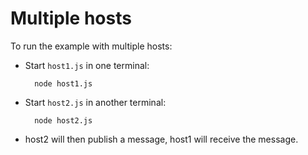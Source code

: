 # Multiple hosts

To run the example with multiple hosts:

- Start `host1.js` in one terminal:
 
        node host1.js
      
- Start `host2.js` in another terminal:

        node host2.js
      
- host2 will then publish a message, host1 will receive the message.
